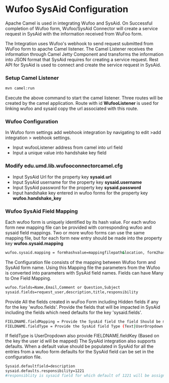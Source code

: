 # Wufoo SysAid Configuration

Apache Camel is used in integrating Wufoo and SysAid. On Successful completion of Wufoo form, Wufoo/SysAid Connector will create a service request in SysAid with the information received from WuFoo form.

The Integration uses Wufoo's webhook to send request submitted from WuFoo form to apache Camel listener. The Camel Listener receives the information through Camel Jetty Component and transforms the information into JSON format that SysAid requires for creating a service request. Rest API for SysAid is used to connect and create the service request in SysAid.

### Setup Camel Listener
```sh
mvn camel:run
```
Execute the above command to start the camel listener. Three routes will be created by the camel application. Route with id **WufooListener** is used for linking wufoo and sysaid copy the url associated with this route.

### Wufoo Configuration

In Wufoo form settings add webhook integration by navigating to edit >add integration > webhook settings.
* Input wufooListener address from camel into url field
* Input a unique value into handshake key field

### Modify edu.umd.lib.wufooconnectorcamel.cfg

* Input SysAid Url for the property key **sysaid.url**
* Input SysAid username for the property key **sysaid.username**
* Input SysAid password for the property key **sysaid.password**
* Input handshake key entered in wufoo forms for the property key **wufoo.handshake_key**

### Wufoo SysAid Field Mapping

Each wufoo form is uniquely identified by its hash value. For each wufoo form new mapping file can be provided with corresponding wufoo and sysaid field mappings. Two or more wufoo forms can use the same mapping file, but for each form new entry should be made into the property key **wufoo.sysaid.mapping**

```sh
wufoo.sysaid.mapping = formhashvalue=mappingfilepath&location, form2hashvalue=mappingfilepath&location
```
The Configuration file consists of the mapping between Wufoo form and SysAid form name. Using this Mapping file the parameters from the Wufoo is converted into parameters with SysAid field names. Fields can have Many to One Field Mapping.
```sh
wufoo.fields=Name,Email,Comment or Question,Subject  
sysaid.fields=request_user,description,title,responsibility
```
Provide All the fields created in wuFoo Form including Hidden fields if any for the key 'wufoo.fields'. Provide the fields that will be impacted in SysAid including the fields which need defaults for the key 'sysaid.fields'.
```sh
FIELDNAME.fieldMapping = Provide the SysAid field the field Should be mapped
FIELDNAME.fieldType = Provide the SysAid field Type (Text|UserDropdown|Dropdown)
```
If fieldType is UserDropdown also provide FIELDNAME.fieldKey (Based on the key the user id will be mapped)
The SysAid integration also supports defaults.
When a default value should be populated in SysAid for all the entries from a wufoo form defaults for the SysAid field can be set in the configuration file.
```sh
Sysaid.defaultfield=description
sysaid.defaults.responsibility=1221
#responsiblity is sysaid field for which default of 1221 will be assigned.
```
